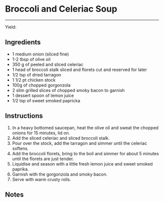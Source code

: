 # Broccoli and Celeriac Soup
---
Yield:

## Ingredients
- 1 medium onion (sliced fine)
- 1-2 tbsp of olive oil
- 350 g of peeled and sliced celeriac
- 1 head of broccoli stalk sliced and florets cut and reserved for later
- 1/2 tsp of dried tarragon
- 1 1/2 pt chicken stock
- 100g of chopped gorgonzola
- 2 slim grilled slices of chopped smoky bacon to garnish
- 1 dessert spoon of lemon juice
- 1/2 tsp of sweet smoked papricka

## Instructions
1. In a heavy bottomed saucepan, heat the olive oil and sweat the chopped onions for 15 minutes, lid on. 
2. Add the sliced celeriac and sliced broccoli stalk.
3. Pour over the stock, add the tarragon and simmer until the celeriac softens. 
4. Add the broccoli florets, bring to the boil and simmer for about 5 minutes until the florets are just tender.
5. Liquidise and season with a little fresh lemon juice and sweet smoked paprika. 
6. Garnish with the gorgonzola and smoky bacon.
7. Serve with warm crusty rolls.

## Notes

